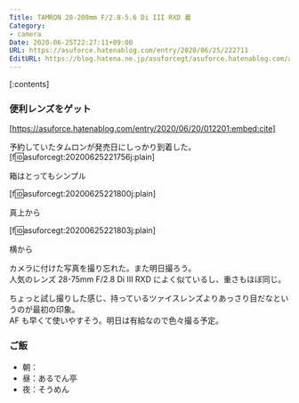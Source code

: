 ```yaml
---
Title: TAMRON 28-200mm F/2.8-5.6 Di III RXD 着
Category:
- camera
Date: 2020-06-25T22:27:11+09:00
URL: https://asuforce.hatenablog.com/entry/2020/06/25/222711
EditURL: https://blog.hatena.ne.jp/asuforcegt/asuforce.hatenablog.com/atom/entry/26006613589865257
---
```


[:contents]

###  便利レンズをゲット

[https://asuforce.hatenablog.com/entry/2020/06/20/012201:embed:cite]

予約していたタムロンが発売日にしっかり到着した。
[f:id:asuforcegt:20200625221756j:plain]

箱はとってもシンプル

[f:id:asuforcegt:20200625221800j:plain]

真上から

[f:id:asuforcegt:20200625221803j:plain]

横から

カメラに付けた写真を撮り忘れた。また明日撮ろう。  
人気のレンズ 28-75mm F/2.8 Di III RXD によく似ているし、重さもほぼ同じ。

ちょっと試し撮りした感じ、持っているツァイスレンズよりあっさり目だなというのが最初の印象。  
AF も早くて使いやすそう。明日は有給なので色々撮る予定。

### ご飯

- 朝：
- 昼：あるでん亭
- 夜：そうめん
